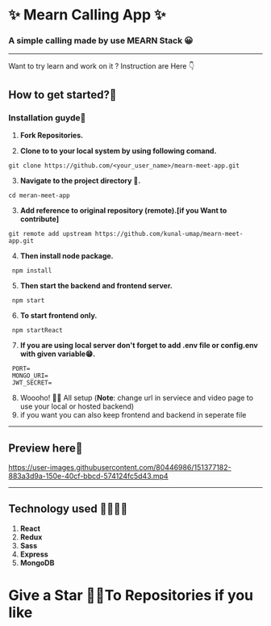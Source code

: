 # <h1>✨ Mearn Calling App ✨</h1>
<h3>A simple calling made by use MEARN Stack 😀</h3><hr>
<p>Want to try learn and work on it ? Instruction are Here 👇</p>
<h2>How to get started?🤔</h2>
<h3>Installation guyde🎉</h3>

 1) **Fork Repositories.**
 
 3) **Clone to to your local system by using following comand.**
   ```
   git clone https://github.com/<your_user_name>/mearn-meet-app.git
   ```
 3) **Navigate to the project directory 📁.**
   ```
   cd meran-meet-app
   ```
 3) **Add reference to original repository (remote).[if you Want to contribute]**
   ```
   git remote add upstream https://github.com/kunal-umap/mearn-meet-app.git
   ```
 4) **Then install node package.** 
   ```
    npm install
   ```
 5) **Then start the backend and frontend server.** 
   ```
    npm start
   ```
 6) **To start frontend only.** 
   ```
    npm startReact
   ```
 7) **If you are using local server don't forget to add .env file or config.env with given variable😁.** 
   ```
    PORT=
    MONGO_URI=
    JWT_SECRET=
   ```
 8) Woooho! 🎊🥳 All setup (**Note**: change url in serviece and video page to use your local or hosted backend)
 9) if you want you can also keep frontend and backend in seperate file
 <hr>
 <h2>Preview here🔮</h2>
 
 
https://user-images.githubusercontent.com/80446986/151377182-883a3d9a-150e-40cf-bbcd-574124fc5d43.mp4


<hr>
<h2>Technology used 👨‍💻👩‍💻</h2>

1. **React**
2. **Redux**
3. **Sass**
4. **Express**
5. **MongoDB**

# <h1>Give a Star 🌟✨To Repositories if you like</h1>
